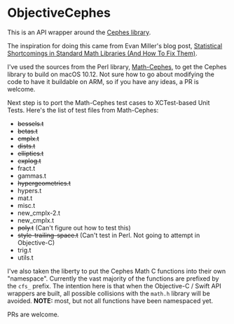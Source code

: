 # ObjectiveCephes

This is an API wrapper around the [Cephes library](http://www.netlib.org/cephes/index.html).

The inspiration for doing this came from Evan Miller's blog post, [Statistical Shortcomings in Standard Math Libraries (And How To Fix Them)](http://www.evanmiller.org/statistical-shortcomings-in-standard-math-libraries.html).

I've used the sources from the Perl library, [Math-Cephes](https://github.com/shlomif/Math-Cephes), to get the Cephes library to build on macOS 10.12. Not sure how to go about modifying the code to have it buildable on ARM, so if you have any ideas, a PR is welcome.

Next step is to port the Math-Cephes test cases to XCTest-based Unit Tests. Here's the list of test files from Math-Cephes:

- ~~bessels.t~~
- ~~betas.t~~
- ~~cmplx.t~~
- ~~dists.t~~
- ~~elliptics.t~~
- ~~explog.t~~
- fract.t
- gammas.t
- ~~hypergeometrics.t~~
- hypers.t
- mat.t
- misc.t
- new_cmplx-2.t
- new_cmplx.t
- ~~poly.t~~ (Can't figure out how to test this)
- ~~style-trailing-space.t~~ (Can't test in Perl. Not going to attempt in Objective-C)
- trig.t
- utils.t

I've also taken the liberty to put the Cephes Math C functions into their own "namespace". Currently the vast majority of the functions are prefixed by the `cfs_` prefix. The intention here is that when the Objective-C / Swift API wrappers are built, all possible collisions with the `math.h` library will be avoided. **NOTE:** most, but not all functions have been namespaced yet.

PRs are welcome.

